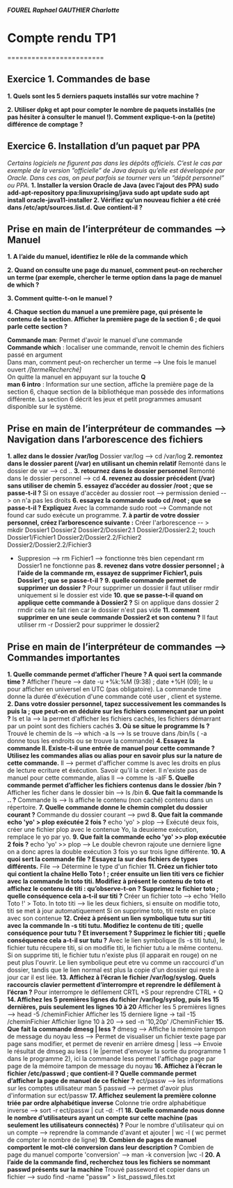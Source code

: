 ***FOUREL Raphael
GAUTHIER Charlotte***
 
 
# Compte rendu TP1
========================


## Exercice 1. Commandes de base ##

 **1. Quels sont les 5 derniers paquets installés sur votre machine ?**
 

 **2. Utiliser dpkg et apt pour compter le nombre de paquets installés (ne pas hésiter à consulter le manuel !). Comment explique-t-on la (petite) différence de comptage ?** 


## Exercice 6. Installation d’un paquet par PPA

 *Certains logiciels ne figurent pas dans les dépôts officiels. C’est le cas par exemple de la version ”officielle” de Java depuis qu’elle est développée par Oracle. Dans ces cas, on peut parfois se tourner vers un ”dépôt personnel” ou PPA.* 
 **1. Installer la version Oracle de Java (avec l’ajout des PPA) sudo add-apt-repository ppa:linuxuprising/java sudo apt update sudo apt install oracle-java11-installer 
 2.  Vérifiez qu’un nouveau fichier a été créé dans /etc/apt/sources.list.d. Que contient-il ?**



## Prise en main de l’interpréteur de commandes --> Manuel

**1. A l’aide du manuel, identifiez le rôle de la commande which**
 
**2. Quand on consulte une page du manuel, comment peut-on rechercher un terme (par exemple, chercher le terme option dans la page de manuel de which ?**

**3. Comment quitte-t-on le manuel ?**

**4. Chaque section du manuel a une première page, qui présente le contenu de la section. Afficher la première page de la section 6 ; de quoi parle cette section ?**

 **Commande man**: Permet d'avoir le manuel d'une commande  
 **Commande which** : localiser une commande, renvoit le chemin des fichiers passé en argument  
  Dans man, comment peut-on rechercher un terme --> Une fois le manuel ouvert */[termeRecherché]*  
  On quitte la manuel en appuyant sur la touche **Q**  
  **man 6 intro** : Information sur une section, affiche la première page de la section 6, chaque section de la bibliothéque man possède des informations différente. La section 6 décrit les jeux et petit programmes amusant disponible sur le système. 

## Prise en main de l’interpréteur de commandes --> Navigation dans l’arborescence des fichiers 

**1. allez dans le dossier /var/log**
Dossier var/log --> cd /var/log
**2. remontez dans le dossier parent (/var) en utilisant un chemin relatif**
Remonté dans le dossier de var --> cd ..
**3. retournez dans le dossier personnel**
 Remonté dans le dossier personnel --> cd 
**4. revenez au dossier précédent (/var) sans utiliser de chemin**
**5. essayez d’accéder au dossier /root ; que se passe-t-il ?**
Si on essaye d'accèder au dossier root --> permission denied --> on n'a pas les droits
**6. essayez la commande sudo cd /root ; que se passe-t-il ? Expliquez**
 Avec la commande sudo root --> Commande not found car sudo exécute un programme. 
**7. à partir de votre dossier personnel, créez l’arborescence suivante :**
Créer l'arborescence -- > mkdir Dossier1 Dossier2 Dossier2/Dossier2.1 Dossier2/Dossier2.2; touch Dossier1/Fichier1 Dossier2/Dossier2.2/Fichier2 Dossier2/Dossier2.2/Fichier3
- Suppresion --> rm Fichier1 --> fonctionne très bien cependant rm Dossier1 ne fonctionne pas 
**8. revenez dans votre dossier personnel ; à l’aide de la commande rm, essayez de supprimer Fichier1, puis
Dossier1 ; que se passe-t-il ?**
**9. quelle commande permet de supprimer un dossier ?**
Pour supprimer un dossier il faut utiliser rmdir uniquement si le dossier est vide 
**10. que se passe-t-il quand on applique cette commande à Dossier2 ?**
Si on applique dans dossier 2 rmdir cela ne fait rien car le dossier n'est pas vide 
**11. comment supprimer en une seule commande Dossier2 et son contenu ?**
Il faut utiliser rm -r Dossier2 pour supprimer le dossier2 

## Prise en main de l’interpréteur de commandes --> Commandes importantes

**1. Quelle commande permet d’afficher l’heure ? A quoi sert la commande time ?**
Afficher l'heure --> date -u +%k:%M (9:38) ; date +%H (09); le u pour afficher en universel en UTC (pas obligatoire).
La commande time donne la durée d'éxécution d'une commande coté user , client et systeme. 
**2. Dans votre dossier personnel, tapez successivement les commandes ls puis la ; que peut-on en déduire sur les fichiers commençant par un point ?**
ls et la --> la permet d'afficher les fichiers cachés, les fichiers démarrant par un point sont des fichiers cachés
**3. Où se situe le programme ls ?**
Trouvé le chemin de ls --> which -a ls --> ls se trouve dans /bin/ls ( -a donne tous les endroits ou se trouve la commande) 
**4. Essayez la commande ll. Existe-t-il une entrée de manuel pour cette commande ? Utilisez les commandes alias ou alias pour en savoir plus sur la nature de cette commande.**
ll --> permet d'afficher comme ls avec les droits en plus de lecture ecriture et éxécution. Savoir qu'il la créer. Il n'existe pas de manuel pour cette commande, alias ll --> comme ls -alF
**5. Quelle commande permet d’afficher les fichiers contenus dans le dossier /bin ?**
Afficher les ficher dans le dossier bin --> ls /bin
**6. Que fait la commande ls .. ?**
Commande ls --> ls affiche le contenu (non caché) contenu dans un répertoire.
**7. Quelle commande donne le chemin complet du dossier courant ?**
Commande du dossier courant --> pwd
**8. Que fait la commande echo 'yo' > plop exécutée 2 fois ?**
echo 'yo' > plop --> Exécuté deux fois, créer une fichier plop avec le contenue Yo, la deuxieme exécution, remplace le yo par yo. 
**9. Que fait la commande echo 'yo' >> plop exécutée 2 fois ?**
echo 'yo' >> plop --> Le double chevron rajoute une derniere ligne on a donc apres la double exécution 3 fois yo sur trois ligne différente. 
**10. A quoi sert la commande file ? Essayez la sur des fichiers de types différents.**
File --> Détermine le type d'un fichier
**11. Créez un fichier toto qui contient la chaîne Hello Toto ! ; créer ensuite un lien titi vers ce fichier
avec la commande ln toto titi. Modifiez à présent le contenu de toto et affichez le contenu de titi :
qu’observe-t-on ? Supprimez le fichier toto ; quelle conséquence cela a-t-il sur titi ?**
Créer un fichier toto --> echo 'Hello Toto !' > Toto. 
ln toto titi --> lie les deux fichiers, si ensuite on modifie toto, titi se met à jour automatiquement
Si on supprime toto, titi reste en place avec son contenue
**12. Créez à présent un lien symbolique tutu sur titi avec la commande ln -s titi tutu. Modifiez le
contenu de titi ; quelle conséquence pour tutu ? Et inversement ? Supprimez le fichier titi ; quelle
conséquence cela a-t-il sur tutu ?**
Avec le lien symbolique (ls -s titi tutu), le fichier tutu récupere titi, si on modifie titi, le fichier tutu a le même contenu. Si on supprime titi, le fichier tutu n'existe plus (il apparait en rouge) on ne peut plus l'ouvrir. Le lien symbolique peut etre vu comme un raccourci d'un dossier, tandis que le lien normal est plus la copie d'un dossier qui reste à jour car il est liée. 
**13. Affichez à l’écran le fichier /var/log/syslog. Quels raccourcis clavier permettent d’interrompre et
reprendre le défilement à l’écran ?**
Pour interrompre le défilement CRTL +S pour reprendre CTRL + Q
**14. Affichez les 5 premières lignes du fichier /var/log/syslog, puis les 15 dernières, puis seulement les
lignes 10 à 20**
Afficher les 5 premières lignes --> head -5 /cheminFichier
Afficher les 15 derniere ligne -> tail -15 /cheminFichier
Affichier ligne 10 à 20 --> sed -n '10,20p' /CheminFichier
**15. Que fait la commande dmesg | less ?**
dmesg --> Affiche la mémoire tampon de message du noyau 
less --> Permet de visualiser un fichier texte page par page sans modifier, et permet de revenir en arrière 
dmesg | less --> Envoie le résultat de dmseg au less ( le |permet d'envoyer la sortie du programme 1 dans le programme 2), ici la commande less permet l'affichage page par page de la mémoire tampon de message du noyau 
**16. Affichez à l’écran le fichier /etc/passwd ; que contient-il ? Quelle commande permet d’afficher la page
de manuel de ce fichier ?**
ect/passw --> les informations sur les comptes utilisateur 
man 5 passwd  --> permet d'avoir plus d'information sur ect/passw
**17. Affichez seulement la première colonne triée par ordre alphabétique inverse**
Colonne trie ordre alphabétique inverse --> sort -r ect/passw | cut -d: -f1
**18. Quelle commande nous donne le nombre d’utilisateurs ayant un compte sur cette machine (pas seulement les utilisateurs connectés) ?**
Pour le nombre d'utilisateur qui on un compte --> reprendre la commande d'avant et ajouter | wc -l  ( wc permet de compter le nombre de ligne) 
**19. Combien de pages de manuel comportent le mot-clé conversion dans leur description ?**
Combien de page du manuel comporte 'conversion' --> man -k conversion |wc -l
**20. A l’aide de la commande find, recherchez tous les fichiers se nommant passwd présents sur la machine**
Trouvé passeword et copier dans un fichier --> sudo find -name "passw" > list_passwd_files.txt











